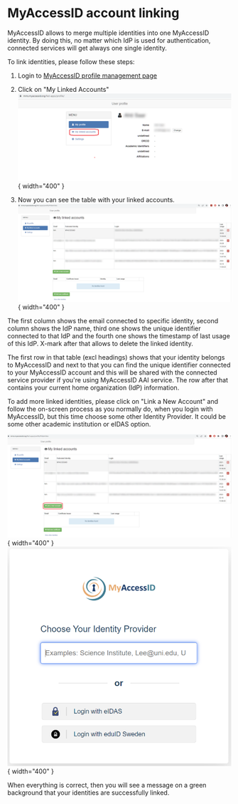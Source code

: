 # MyAccessID account linking

MyAccessID allows to merge multiple identities into one MyAccessID identity. By doing this, no matter which IdP is used for authentication, connected services will get always one single identity.

To link identities, please follow these steps:

1. Login to [MyAccessID profile management page](https://mms.myaccessid.org/fed-apps/profile/) 
2. Click on "My Linked Accounts"
   ![Profile page](../assets/Profile1.png){ width="400" }

3. Now you can see the table with your linked accounts. 
   ![Linked accounts page](../assets/Linked_accounts1.png){ width="400" }

The first column shows the email connected to specific identity, second column shows the IdP name, third one shows the unique identifier connected to that IdP and the fourth one shows the timestamp of last usage of this IdP. X-mark after that allows to delete the linked identity.

The first row in that table (excl headings) shows that your identity belongs to MyAccessID and next to that you can find the unique identifier connected to your MyAccessID account and this will be shared with the connected service provider if you're using MyAccessID AAI service.
The row after that contains your current home organization (IdP) information.

To add more linked identities, please click on "Link a New Account" and follow the on-screen process as you normally do, when you login with MyAccessID, but this time choose some other Identity Provider. It could be some other academic institution or eIDAS option.

   ![Linked accounts page with marker](../assets/Linked_accounts.png){ width="400" }
   ![MyAccessID login](../assets/MyAccessID%20login.PNG){ width="400" }

When everything is correct, then you will see a message on a green background that your identities are successfully linked.
